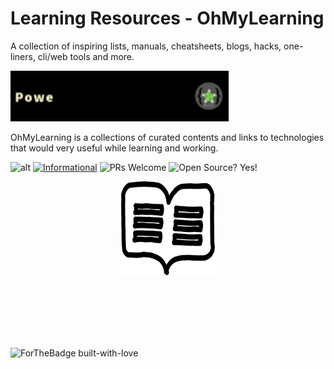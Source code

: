 # Learning Resources - OhMyLearning

A collection of inspiring lists, manuals, cheatsheets, blogs, hacks, one-liners, cli/web tools and more.

![AltImg](./assets/powered.gif)



OhMyLearning is a collections of curated contents and links to technologies that would very useful while learning and working. 



![alt](https://img.shields.io/apm/l/vim-mode?label=license&logo=dark-green) [![Informational](https://img.shields.io/badge/OhMyLearning-Powered--By--OhMyScript-informational)](https://ohmyscript.com/) ![PRs Welcome](https://img.shields.io/badge/PRs-Welcome-success) ![Open Source? Yes!](https://badgen.net/badge/Open%20Source%20%3F/Yes%21/blue?icon=github)

<p align="center">
  <img width="150" height="150" src="./assets/logo.png">
</p>
<br><br><br><br><br>



![ForTheBadge built-with-love](http://ForTheBadge.com/images/badges/built-with-love.svg)</p>

